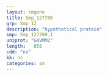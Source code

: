 ```yaml
---
layout: smgene
title: Smp_127700
grp: Smp_12
description: "hypothetical protein"
smp: Smp_127700.1
uniprot: "G4VMM2"
length:   858
cdd: "ns"
kk: ns
categories: sm
---
```

